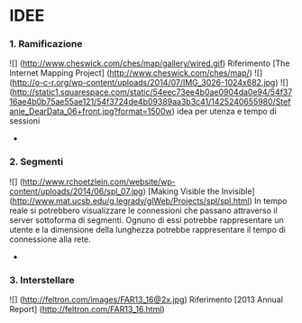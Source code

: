 # IDEE

### 1. Ramificazione
![] (http://www.cheswick.com/ches/map/gallery/wired.gif)
Riferimento [The Internet Mapping Project] (http://www.cheswick.com/ches/map/)
![] (http://o-c-r.org/wp-content/uploads/2014/07/IMG_3026-1024x682.jpg)
![] (http://static1.squarespace.com/static/54eec73ee4b0ae0904da0e94/54f3716ae4b0b75ae55ae121/54f3724de4b09389aa3b3c41/1425240655980/Stefanie_DearData_06+front.jpg?format=1500w)
idea per utenza e tempo di sessioni

-

### 2. Segmenti
![] (http://www.rchoetzlein.com/website/wp-content/uploads/2014/06/spl_07.jpg)
[Making Visible the Invisible] (http://www.mat.ucsb.edu/g.legrady/glWeb/Projects/spl/spl.html)
In tempo reale si potrebbero visualizzare le connessioni che passano attraverso il server sottoforma di segmenti. 
Ognuno di essi potrebbe rappresentare un utente e la dimensione della lunghezza potrebbe rappresentare il tempo di connessione alla rete.



-

### 3. Interstellare
![] (http://feltron.com/images/FAR13_16@2x.jpg)
Riferimento [2013 Annual Report] (http://feltron.com/FAR13_16.html)
